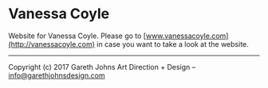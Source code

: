 # Vanessa Coyle

Website for Vanessa Coyle. Please go to [www.vanessacoyle.com](http://vanessacoyle.com) in case you want to take a look at the website.

* * *

Copyright (c) 2017 Gareth Johns Art Direction + Design – info@garethjohnsdesign.com